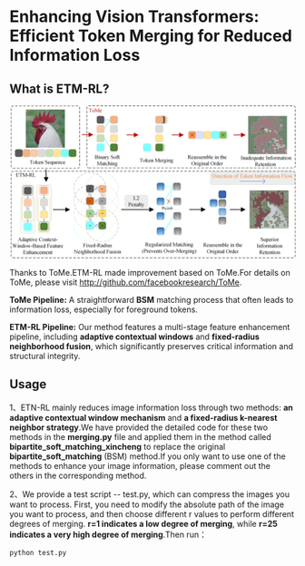 # Enhancing Vision Transformers: Efficient Token Merging for Reduced Information Loss

## What is ETM-RL?
![ETM-RL Concept Figure](examples/images/concept_figure.jpg)

Thanks to ToMe.ETM-RL made improvement based on ToMe.For details on ToMe, please visit http://github.com/facebookresearch/ToMe. 

**ToMe Pipeline:** A straightforward **BSM** matching process that often leads to information loss, especially for foreground tokens.

**ETM-RL Pipeline:** Our method features a multi-stage feature enhancement pipeline, including **adaptive contextual windows** and **fixed-radius neighborhood fusion**, which significantly preserves critical information and structural integrity.

## Usage

1、ETN-RL mainly reduces image information loss through two methods: **an adaptive contextual window mechanism** and **a fixed-radius k-nearest neighbor strategy**.We have provided the detailed code for these two methods in the **merging.py** file and applied them in the method called **bipartite_soft_matching_xincheng** to replace the original **bipartite_soft_matching** (BSM) method.If you only want to use one of the methods to enhance your image information, please comment out the others in the corresponding method.
 

2、We provide a test script -- test.py, which can compress the images you want to process. First, you need to modify the absolute path of the image you want to process, and then choose different r values to perform different degrees of merging. **r=1 indicates a low degree of merging**, while **r=25 indicates a very high degree of merging**.Then run：
```
python test.py
```

